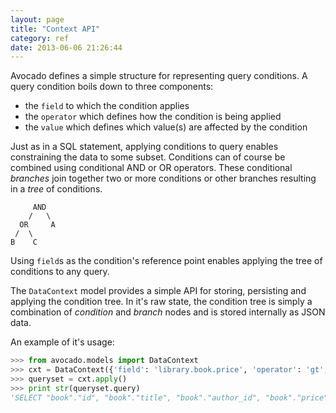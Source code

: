 ```yaml
---
layout: page
title: "Context API"
category: ref
date: 2013-06-06 21:26:44
---
```


Avocado defines a simple structure for representing query conditions. A query condition boils down to three components:

- the `field` to which the condition applies
- the `operator` which defines how the condition is being applied
- the `value` which defines which value(s) are affected by the condition

Just as in a SQL statement, applying conditions to query enables constraining the data to some subset. Conditions can of course be combined using conditional AND or OR operators. These conditional _branches_ join together two or more conditions or other branches resulting in a _tree_ of conditions.

```
     AND
    /   \
  OR     A
 /  \
B    C
```

Using `field`s as the condition's reference point enables applying the tree of conditions to any query.

The `DataContext` model provides a simple API for storing, persisting and applying the condition tree. In it's raw state, the condition tree is simply a combination of _condition_ and _branch_ nodes and is stored internally as JSON data.

An example of it's usage:

```python
>>> from avocado.models import DataContext
>>> cxt = DataContext({'field': 'library.book.price', 'operator': 'gt', 'value': 10.00})
>>> queryset = cxt.apply()
>>> print str(queryset.query)
'SELECT "book"."id", "book"."title", "book"."author_id", "book"."price" FROM "book" WHERE "book"."price" > 10.00 '
```
